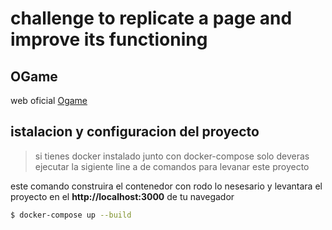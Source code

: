 # challenge to replicate a page and improve its functioning

## OGame

web oficial [Ogame](https://lobby.ogame.gameforge.com/es_ES/)

## istalacion y configuracion del proyecto

> si tienes docker instalado junto con docker-compose solo deveras ejecutar la sigiente line a de comandos para levanar este proyecto

este comando construira el contenedor con rodo lo nesesario y levantara el proyecto en el **http://localhost:3000** de tu navegador
```bash
$ docker-compose up --build
```

